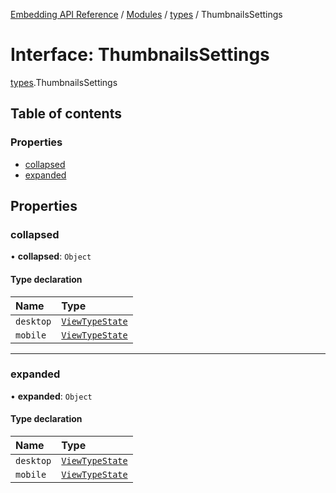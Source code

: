[Embedding API Reference](../README.md) / [Modules](../modules/README.md) / [types](../modules/types.md) / ThumbnailsSettings

# Interface: ThumbnailsSettings

[types](../modules/types.md).ThumbnailsSettings

## Table of contents

### Properties

- [collapsed](types.ThumbnailsSettings.md#collapsed)
- [expanded](types.ThumbnailsSettings.md#expanded)

## Properties

### collapsed

• **collapsed**: `Object`

#### Type declaration

| Name | Type |
| :------ | :------ |
| `desktop` | [`ViewTypeState`](../modules/exposed_api._internal_.md#viewtypestate) |
| `mobile` | [`ViewTypeState`](../modules/exposed_api._internal_.md#viewtypestate) |

___

### expanded

• **expanded**: `Object`

#### Type declaration

| Name | Type |
| :------ | :------ |
| `desktop` | [`ViewTypeState`](../modules/exposed_api._internal_.md#viewtypestate) |
| `mobile` | [`ViewTypeState`](../modules/exposed_api._internal_.md#viewtypestate) |
